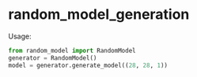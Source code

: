 # random_model_generation

Usage:
```python
from random_model import RandomModel
generator = RandomModel()
model = generator.generate_model((28, 28, 1))
```
